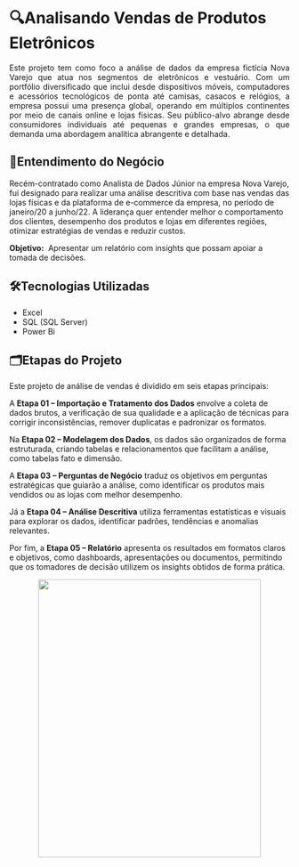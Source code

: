 # 🔍Analisando Vendas de Produtos Eletrônicos
<p style="text-align: justify;">
Este projeto tem como foco a análise de dados da empresa fictícia Nova Varejo que atua nos segmentos de eletrônicos e vestuário. Com um portfólio diversificado que inclui desde dispositivos móveis, computadores e acessórios tecnológicos de ponta até camisas, casacos e relógios, a empresa possui uma presença global, operando em múltiplos continentes por meio de canais online e lojas físicas. Seu público-alvo abrange desde consumidores individuais até pequenas e grandes empresas, o que demanda uma abordagem analítica abrangente e detalhada.
    
## 📝Entendimento do Negócio
Recém-contratado como Analista de Dados Júnior na empresa Nova Varejo, fui designado para realizar uma análise descritiva com base nas vendas das lojas físicas e da plataforma de e-commerce da empresa, no período de janeiro/20 a junho/22. A liderança quer entender melhor o comportamento dos clientes, desempenho dos produtos e lojas em diferentes regiões, otimizar estratégias de vendas e reduzir custos.

</p>

**Objetivo:**  Apresentar um relatório com insights que possam apoiar a tomada de decisões.

## 🛠️Tecnologias Utilizadas
- Excel
- SQL (SQL Server)
- Power Bi

## 🗂️Etapas do Projeto

Este projeto de análise de vendas é dividido em seis etapas principais:


<p style="text-align: justify;">

A **Etapa 01 – Importação e Tratamento dos Dados** envolve a coleta de dados brutos, a verificação de sua qualidade e a aplicação de técnicas para corrigir inconsistências, remover duplicatas e padronizar os formatos.

Na **Etapa 02 – Modelagem dos Dados**, os dados são organizados de forma estruturada, criando tabelas e relacionamentos que facilitam a análise, como tabelas fato e dimensão.

A **Etapa 03 – Perguntas de Negócio** traduz os objetivos em perguntas estratégicas que guiarão a análise, como identificar os produtos mais vendidos ou as lojas com melhor desempenho.

Já a **Etapa 04 – Análise Descritiva** utiliza ferramentas estatísticas e visuais para explorar os dados, identificar padrões, tendências e anomalias relevantes.

Por fim, a **Etapa 05 – Relatório** apresenta os resultados em formatos claros e objetivos, como dashboards, apresentações ou documentos, permitindo que os tomadores de decisão utilizem os insights obtidos de forma prática.
</p>

<p style="text-align: center;">
<img align="center" width='400' height = '500' src="https://github.com/DuduTrindade/Portifolio/blob/main/Projetos/Projeto%2001%20-%20An%C3%A1lise%20de%20Vendas/img/etapas.png"/>

</p>



